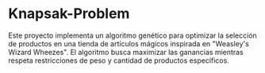 # Knapsak-Problem
Este proyecto implementa un algoritmo genético para optimizar la selección de productos en una tienda de artículos mágicos inspirada en "Weasley's Wizard Wheezes". El algoritmo busca maximizar las ganancias mientras respeta restricciones de peso y cantidad de productos específicos.

